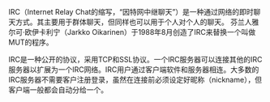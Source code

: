 IRC（Internet Relay Chat的缩写，“因特网中继聊天”）是一种通过网络的即时聊天方式。其主要用于群体聊天，但同样也可以用于个人对个人的聊天。
芬兰人雅尔可·欧伊卡利宁（Jarkko Oikarinen）于1988年8月创造了IRC来替换一个叫做MUT的程序。


IRC是一种公开的协议，采用TCP和SSL协议。一个IRC服务器可以连接其他的IRC服务器以扩展为一个IRC网络。IRC用户通过客户端软件和服务器相连。大多数的IRC服务器不需要客户注册登录，虽然在连接前必须设定好昵称（nickname），但客户端一般都会自动分给一个。